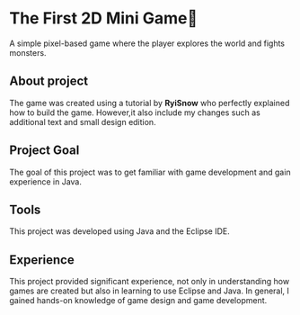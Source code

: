 # The First 2D Mini Game👾
A simple pixel-based game where the player explores the world and fights monsters.

## About project
The game was created using a tutorial by **RyiSnow** who perfectly explained how to build the game. However,it also include my changes such as additional text and small design edition.

## Project Goal
The goal of this project was to get familiar with game development and gain experience in Java. 

## Tools
This project was developed using Java and the Eclipse IDE.

## Experience
This project provided significant experience, not only in understanding how games are created but also in learning to use Eclipse and Java. In general, I gained hands-on knowledge of game design and game development.
